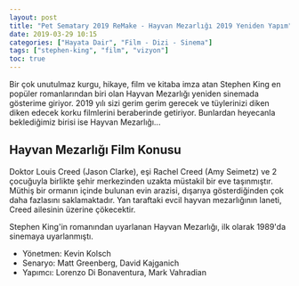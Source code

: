 ```yaml
---
layout: post
title: "Pet Sematary 2019 ReMake - Hayvan Mezarlığı 2019 Yeniden Yapım"
date: 2019-03-29 10:15
categories: ["Hayata Dair", "Film - Dizi - Sinema"]
tags: ["stephen-king", "film", "vizyon"]
toc: true
---
```


Bir çok unutulmaz kurgu, hikaye, film ve kitaba imza atan Stephen King en popüler romanlarından biri olan Hayvan Mezarlığı yeniden sinemada gösterime giriyor. 2019 yılı sizi gerim gerim gerecek ve tüylerinizi diken diken edecek korku filmlerini beraberinde getiriyor. Bunlardan heyecanla beklediğimiz birisi ise Hayvan Mezarlığı...

## Hayvan Mezarlığı Film Konusu

Doktor Louis Creed (Jason Clarke), eşi Rachel Creed (Amy Seimetz) ve 2 çocuğuyla birlikte şehir merkezinden uzakta müstakil bir eve taşınmıştır. Müthiş bir ormanın içinde bulunan evin arazisi, dışarıya gösterdiğinden çok daha fazlasını saklamaktadır. Yan taraftaki evcil hayvan mezarlığının laneti, Creed ailesinin üzerine çökecektir.

Stephen King'in romanından uyarlanan Hayvan Mezarlığı, ilk olarak 1989'da sinemaya uyarlanmıştı.

- Yönetmen: Kevin Kolsch
- Senaryo: Matt Greenberg, David Kajganich
- Yapımcı: Lorenzo Di Bonaventura, Mark Vahradian